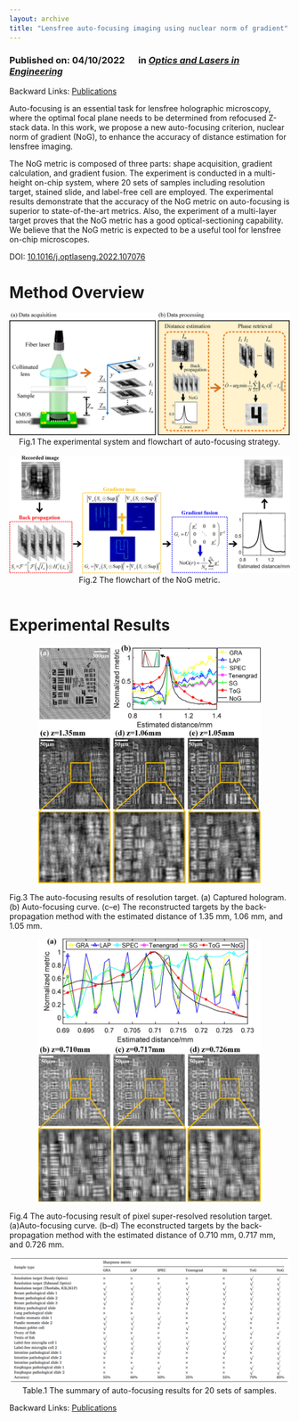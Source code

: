 ```yaml
---
layout: archive
title: "Lensfree auto-focusing imaging using nuclear norm of gradient"
---
```


### Published on: 04/10/2022 &emsp; in [*Optics and Lasers in Engineering*](https://www.sciencedirect.com/journal/optics-and-lasers-in-engineering)

Backward Links: [Publications](../_pages/publications.md)

Auto-focusing is an essential task for lensfree holographic microscopy, where the optimal focal plane needs to be determined from refocused Z-stack data. In this work, we propose a new auto-focusing criterion, nuclear norm of gradient (NoG), to enhance the accuracy of distance estimation for lensfree imaging. 

The NoG metric is composed of three parts: shape acquisition, gradient calculation, and gradient fusion. The experiment is conducted in a multi-height on-chip system, where 20 sets of samples including resolution target, stained slide, and label-free cell are employed. The experimental results demonstrate that the accuracy of the NoG metric on auto-focusing is superior to state-of-the-art metrics. Also, the experiment of a multi-layer target proves that the NoG metric has a good optical-sectioning capability. We believe that the NoG metric is expected to be a useful tool for lensfree on-chip microscopes.

DOI: [10.1016/j.optlaseng.2022.107076](https://doi.org/10.1016/j.optlaseng.2022.107076)

# Method Overview

<div align=center><img src="/publications/imgs/NOG/NOG_auto.png" width=700></div>

<div align=center> Fig.1 The experimental system and flowchart of auto-focusing strategy. </div><br/>

<div align=center><img src="/publications/imgs/NOG/NOG.png" width=700></div>

<div align=center> Fig.2 The flowchart of the NoG metric. </div><br/>

# Experimental Results

<div align=center><img src="/publications/imgs/NOG/NOG_r1.png" width=400></div>

Fig.3 The auto-focusing results of resolution target. (a) Captured hologram. (b) Auto-focusing curve. (c–e) The reconstructed targets by the back-propagation method with the estimated distance of 1.35 mm, 1.06 mm, and 1.05 mm.

<div align=center><img src="/publications/imgs/NOG/NOG_r2.png" width=400></div>

Fig.4 The auto-focusing result of pixel super-resolved resolution target. (a)Auto-focusing curve. (b–d) The econstructed targets by the back-propagation method with the estimated distance of 0.710 mm, 0.717 mm, and 0.726 mm.

<img src="/publications/imgs/NOG/T1.png">

<div align=center> Table.1 The summary of auto-focusing results for 20 sets of samples. </div>

Backward Links: [Publications](../_pages/publications.md)
